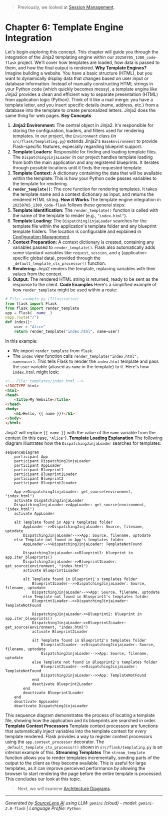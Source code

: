 > Previously, we looked at [Session Management](09_session-management.md).

# Chapter 6: Template Engine Integration
Let's begin exploring this concept. This chapter will guide you through the integration of the Jinja2 templating engine within our `20250705_1300_code-flask` project. We'll cover how templates are loaded, how data is passed to them, and how the final output is rendered.
**Why Template Engines?**
Imagine building a website. You have a basic structure (HTML), but you want to dynamically display data that changes based on user input or database information. Instead of manually constructing HTML strings in your Python code (which quickly becomes messy), a template engine like Jinja2 provides a clean and efficient way to separate presentation (HTML) from application logic (Python).
Think of it like a mail merge: you have a template letter, and you insert specific details (name, address, etc.) from a database into the template to create personalized letters.  Jinja2 does the same thing for web pages.
**Key Concepts**
1.  **Jinja2 Environment:** The central object in Jinja2.  It's responsible for storing the configuration, loaders, and filters used for rendering templates. In our project, the `Environment` class (in `src/flask/templating.py`) extends Jinja2's `BaseEnvironment` to provide Flask-specific features, especially regarding blueprint support.
2.  **Template Loaders:**  Responsible for finding and loading template files. The `DispatchingJinjaLoader` in our project handles template loading from both the main application and any registered blueprints.  It iterates through possible locations until it finds the requested template.
3.  **Template Context:**  A dictionary containing the data that will be available within the template.  This is how your Python code passes variables to the template for rendering.
4.  **`render_template()`:** The core function for rendering templates.  It takes the template name and a context dictionary as input, and returns the rendered HTML string.
**How it Works**
The template engine integration in `20250705_1300_code-flask` follows these general steps:
1.  **Template Identification:**  The `render_template()` function is called with the name of the template to render (e.g., `"index.html"`).
2.  **Template Loading:** The `DispatchingJinjaLoader` searches for the template file within the application's template folder and any blueprint template folders.  The location is configurable and explained in [Configuration Management](02_configuration-management.md).
3.  **Context Preparation:** A context dictionary is created, containing any variables passed to `render_template()`.  Flask also automatically adds some standard variables like `request`, `session`, and `g` (application-specific global data), provided through the `_default_template_ctx_processor()` function.
4.  **Rendering:** Jinja2 renders the template, replacing variables with their values from the context.
5.  **Output:** The rendered HTML string is returned, ready to be sent as the response to the client.
**Code Examples**
Here's a simplified example of how `render_template` might be used within a route:
```python
# File: example.py (Illustrative)
from flask import Flask
from flask import render_template
app = Flask(__name__)
@app.route("/")
def index():
    user = "Alice"
    return render_template("index.html", name=user)
```
In this example:
*   We import `render_template` from `flask`.
*   The `index` view function calls `render_template("index.html", name=user)`. This tells Flask to render the `index.html` template and pass the `user` variable (aliased as `name` in the template) to it.
Here's how `index.html` might look:
```html
<!-- File: templates/index.html -->
<!DOCTYPE html>
<html>
<head>
    <title>My Website</title>
</head>
<body>
    <h1>Hello, {{ name }}!</h1>
</body>
</html>
```
Jinja2 will replace `{{ name }}` with the value of the `name` variable from the context (in this case, `"Alice"`).
**Template Loading Explanation**
The following diagram illustrates how the `DispatchingJinjaLoader` searches for templates:

```mermaid
sequenceDiagram
    participant App
    participant DispatchingJinjaLoader
    participant AppLoader
    participant Blueprint1
    participant Blueprint1Loader
    participant Blueprint2
    participant Blueprint2Loader
    
    App->>DispatchingJinjaLoader: get_source(environment, "index.html")
    activate DispatchingJinjaLoader
    DispatchingJinjaLoader->>AppLoader: get_source(environment, "index.html")
    activate AppLoader
    
    alt Template found in App's templates folder
        AppLoader-->>DispatchingJinjaLoader: Source, filename, uptodate
        DispatchingJinjaLoader-->>App: Source, filename, uptodate
    else Template not found in App's templates folder
        AppLoader-->>DispatchingJinjaLoader: TemplateNotFound
        
        DispatchingJinjaLoader->>Blueprint1: blueprint in app.iter_blueprints()
        DispatchingJinjaLoader->>Blueprint1Loader: get_source(environment, "index.html")
        activate Blueprint1Loader
        
        alt Template found in Blueprint1's templates folder
            Blueprint1Loader-->>DispatchingJinjaLoader: Source, filename, uptodate
            DispatchingJinjaLoader-->>App: Source, filename, uptodate
        else Template not found in Blueprint1's templates folder
            Blueprint1Loader-->>DispatchingJinjaLoader: TemplateNotFound
            
            DispatchingJinjaLoader->>Blueprint2: blueprint in app.iter_blueprints()
            DispatchingJinjaLoader->>Blueprint2Loader: get_source(environment, "index.html")
            activate Blueprint2Loader
            
            alt Template found in Blueprint2's templates folder
                Blueprint2Loader-->>DispatchingJinjaLoader: Source, filename, uptodate
                DispatchingJinjaLoader-->>App: Source, filename, uptodate
            else Template not found in Blueprint2's templates folder
                Blueprint2Loader-->>DispatchingJinjaLoader: TemplateNotFound
                DispatchingJinjaLoader-->>App: TemplateNotFound
            end
            deactivate Blueprint2Loader
        end
        deactivate Blueprint1Loader
    end
    deactivate AppLoader
    deactivate DispatchingJinjaLoader
```


This sequence diagram demonstrates the process of locating a template file, showing how the application and its blueprints are searched in order.
**Template Context Processors**
Template context processors are functions that automatically inject variables into the template context for *every* template rendered. Flask provides a way to register context processors using the `app.context_processor` decorator. The `_default_template_ctx_processor()` shown in `src/flask/templating.py` is an internal example of this.
**Streaming Templates**
The `stream_template` function allows you to render templates incrementally, sending parts of the output to the client as they become available. This is useful for large templates, as it can improve perceived performance by allowing the browser to start rendering the page before the entire template is processed.
This concludes our look at this topic.

> Next, we will examine [Architecture Diagrams](11_diagrams.md).


---

*Generated by [SourceLens AI](https://github.com/openXFlow/sourceLensAI) using LLM: `gemini` (cloud) - model: `gemini-2.0-flash` | Language Profile: `Python`*